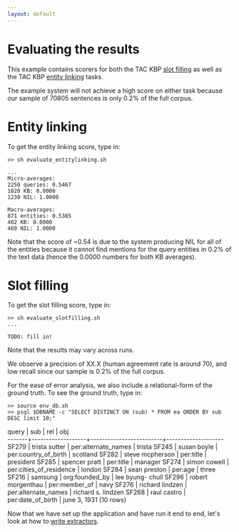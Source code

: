 ```yaml
---
layout: default
---
```


Evaluating the results
====

This example contains scorers for both the TAC KBP [slot filling](http://surdeanu.info/kbp2014/KBP2014_TaskDefinition_EnglishSlotFilling_1.1.pdf) as well as the TAC KBP [entity linking](http://nlp.cs.rpi.edu/kbp/2014/KBP2014EL_V0.2.pdf) tasks.

The example system will not achieve a high score on either task because our sample of 70805 sentences is only 0.2% of the full corpus.

# Entity linking

To get the entity linking score, type in:

    >> sh evaluate_entitylinking.sh

    ...
    Micro-averages:
    2250 queries: 0.5467
    1020 KB: 0.0000
    1230 NIL: 1.0000

    Macro-averages:
    871 entities: 0.5385
    402 KB: 0.0000
    469 NIL: 1.0000

Note that the score of ~0.54 is due to the system producing NIL for all of the entities because it cannot find mentions for the query entities in 0.2% of the text data (hence the 0.0000 numbers for both KB averages).

# Slot filling

To get the slot filling score, type in:

    >> sh evaluate_slotfilling.sh
    ...
    
    TODO: fill in!

Note that the results may vary across runs.

We observe a precision of XX.X (human agreement rate is around 70), and low recall since our sample is 0.2% of the full corpus.

For the ease of error analysis, we also include a relational-form of the ground truth. To see the ground truth, type in:

    >> source env_db.sh 
    >> psql $DBNAME -c "SELECT DISTINCT ON (sub) * FROM ea ORDER BY sub DESC limit 10;"

   query |        sub        |           rel           |        obj         
  -------+-------------------+-------------------------+--------------------
   SF279 | trista sutter     | per:alternate_names     | trista
   SF245 | susan boyle       | per:country_of_birth    | scotland
   SF282 | steve mcpherson   | per:title               | president
   SF285 | spencer pratt     | per:title               | manager
   SF274 | simon cowell      | per:cities_of_residence | london
   SF284 | sean preston      | per:age                 | three
   SF216 | samsung           | org:founded_by          | lee byung- chull
   SF296 | robert morgenthau | per:member_of           | navy
   SF276 | richard lindzen   | per:alternate_names     | richard s. lindzen
   SF268 | raul castro       | per:date_of_birth       | june 3, 1931
  (10 rows)


Now that we have set up the application and have run it end to end, let's look at how to [write extractors](writing_extractors.md).
